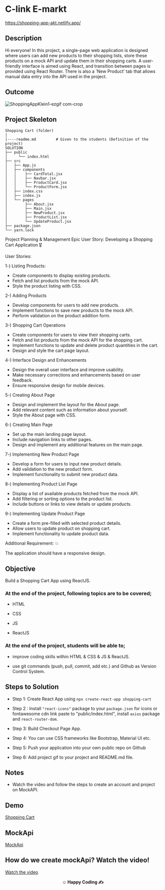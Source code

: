 
# C-link E-markt
https://shopping-app-akt.netlify.app/

## Description

Hi everyone! In this project, a single-page web application is designed where users can add new products to their shopping lists, store these products on a mock API and update them in their shopping carts. A user-friendly interface is aimed using React, and transition between pages is provided using React Router. There is also a 'New Product' tab that allows manual data entry into the API used in the project.

## Outcome

![ShoppingAppKlein1-ezgif com-crop](https://github.com/KadirTarti/KadirTarti/assets/150926891/2553b680-d23f-40ad-a8ca-3e6a5153d3b5)

## Project Skeleton

```
Shopping Cart (folder)
|
|----readme.md         # Given to the students (Definition of the project)
SOLUTION
├── public
│     └── index.html
├── src
│   ├── App.js
│   ├── components
│   │    ├── CardTotal.jsx
│   │    ├── Navbar.jsx
│   │    ├── ProductCard.jsx
│   │    └── ProductForm.jsx
│   ├── index.css
│   ├── index.js
│   └── pages
│        ├── About.jsx
│        ├── Main.jsx
│        ├── NewProduct.jsx
│        ├── ProductList.jsx
│        └── UpdateProduct.jsx
├── package.json
└── yarn.lock

```



Project Planning & Management
Epic User Story: Developing a Shopping Cart Application 🎖️

User Stories:

1️-) Listing Products:
  - Create components to display existing products.
  - Fetch and list products from the mock API.
  - Style the product listing with CSS.

2-) Adding Products 
  - Develop components for users to add new products.
  - Implement functions to save new products to the mock API.
  - Perform validation on the product addition form.

3-) Shopping Cart Operations 
  - Create components for users to view their shopping carts.
  - Fetch and list products from the mock API for the shopping cart.
  - Implement functions to update and delete product quantities in the cart.
  - Design and style the cart page layout.

4-) Interface Design and Enhancements
  - Design the overall user interface and improve usability.
  - Make necessary corrections and enhancements based on user feedback.
  - Ensure responsive design for mobile devices.

5️-) Creating About Page
  - Design and implement the layout for the About page.
  - Add relevant content such as information about yourself.
  - Style the About page with CSS.

6️-) Creating Main Page

  - Set up the main landing page layout.
  - Include navigation links to other pages.
  - Design and implement any additional features on the main page.

7️-) Implementing New Product Page

  - Develop a form for users to input new product details.
  - Add validation to the new product form.
  - Implement functionality to submit new product data.

8️-) Implementing Product List Page

  - Display a list of available products fetched from the mock API.
  - Add filtering or sorting options to the product list.
  - Include buttons or links to view details or update products.

9️-) Implementing Update Product Page
  - Create a form pre-filled with selected product details.
  - Allow users to update product on shopping cart.
  - Implement functionality to update product data.

Additional Requirement: 💥

The application should have a responsive design.


## Objective

Build a Shopping Cart App using ReactJS.

### At the end of the project, following topics are to be covered;

- HTML

- CSS

- JS

- ReactJS

### At the end of the project, students will be able to;

- improve coding skills within HTML & CSS & JS & ReactJS.

- use git commands (push, pull, commit, add etc.) and Github as Version Control System.

## Steps to Solution

- Step 1: Create React App using `npx create-react-app shopping-cart`

- Step 2 : Install `"react-icons"` package to your `package.json` for icons or fontawesome cdn link paste to "public/index.html", install `axios` package and `react-router-dom`.

- Step 3: Build Checkout Page App.

- Step 4: You can use CSS frameworks like Bootstrap, Material UI etc.

- Step 5: Push your application into your own public repo on Github

- Step 6: Add project gif to your project and README.md file.

## Notes

- Watch the video and follow the steps to create an account and project on MockAPI.

## Demo
  <a href="https://shopping-cart-mockapi.vercel.app/" target="_blank">Shopping Cart</a>

## MockApi

<a href="https://mockapi.io/" target="_blank">MockApi</a>


## How do we create mockApi? Watch the video!
<a href="https://www.youtube.com/watch?v=i_Gvlp83GMk" target="_blank">
 Watch the video
</a>


**<p align="center">&#9786; Happy Coding &#9997;</p>**

